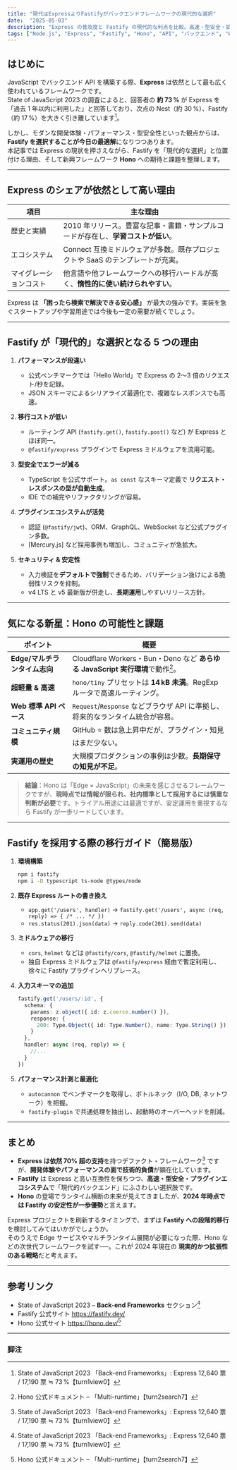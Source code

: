```yaml
---
title: "現代はExpressよりFastifyがバックエンドフレームワークの現代的な選択"
date:  "2025-05-03"
description: "Express の普及度と Fastify の現代的な利点を比較。高速・型安全・拡張性を持つ Fastify の魅力と、Hono を含む今後の選択肢について考察します。"
tags: ["Node.js", "Express", "Fastify", "Hono", "API", "バックエンド", "Web 開発", "JavaScript"]
---
```


## はじめに

JavaScript でバックエンド API を構築する際、**Express** は依然として最も広く使われているフレームワークです。  
State of JavaScript 2023 の調査によると、回答者の **約 73 %** が Express を「過去 1 年以内に利用した」と回答しており、次点の Nest（約 30 %）、Fastify（約 17 %）を大きく引き離しています[^1]。  

しかし、モダンな開発体験・パフォーマンス・型安全性といった観点からは、**Fastify を選択することが今日の最適解**になりつつあります。  
本記事では Express の現状を押さえながら、Fastify を「現代的な選択」と位置付ける理由、そして新興フレームワーク **Hono** への期待と課題を整理します。

---

## Express のシェアが依然として高い理由

| 項目 | 主な理由 |
| --- | --- |
| 歴史と実績 | 2010 年リリース。豊富な記事・書籍・サンプルコードが存在し、**学習コストが低い**。 |
| エコシステム | Connect 互換ミドルウェアが多数。既存プロジェクトや SaaS のテンプレートが充実。 |
| マイグレーションコスト | 他言語や他フレームワークへの移行ハードルが高く、**惰性的に使い続けられやすい**。 |

Express は **「困ったら検索で解決できる安心感」** が最大の強みです。実装を急ぐスタートアップや学習用途では今後も一定の需要が続くでしょう。

---

## Fastify が「現代的」な選択となる 5 つの理由

1. **パフォーマンスが段違い**  
   - 公式ベンチマークでは「Hello World」で Express の 2〜3 倍のリクエスト/秒を記録。  
   - JSON スキーマによるシリアライズ最適化で、複雑なレスポンスでも高速。

2. **移行コストが低い**  
   - ルーティング API (`fastify.get()`, `fastify.post()` など) が Express とほぼ同一。  
   - `@fastify/express` プラグインで Express ミドルウェアを流用可能。

3. **型安全でエラーが減る**  
   - TypeScript を公式サポート。`as const` なスキーマ定義で **リクエスト・レスポンスの型が自動生成**。  
   - IDE での補完やリファクタリングが容易。

4. **プラグインエコシステムが活発**  
   - 認証 (`@fastify/jwt`)、ORM、GraphQL、WebSocket など公式プラグイン多数。  
   - [Mercury.js] など採用事例も増加し、コミュニティが急拡大。

5. **セキュリティ & 安定性**  
   - 入力検証を**デフォルトで強制**できるため、バリデーション抜けによる脆弱性リスクを抑制。  
   - v4 LTS と v5 最新版が併走し、**長期運用**しやすいリリース方針。

---

## 気になる新星：Hono の可能性と課題

| ポイント | 概要 |
| --- | --- |
| **Edge/マルチランタイム志向** | Cloudflare Workers・Bun・Deno など **あらゆる JavaScript 実行環境**で動作[^2]。 |
| **超軽量 & 高速** | `hono/tiny` プリセットは **14 kB 未満**。RegExp ルータで高速ルーティング。 |
| **Web 標準 API ベース** | `Request`/`Response` などブラウザ API に準拠し、将来的なランタイム統合が容易。 |
| **コミュニティ規模** | GitHub ⭐ 数は急上昇中だが、プラグイン・知見はまだ少ない。 |
| **実運用の歴史** | 大規模プロダクションの事例は少数。**長期保守の知見が不足**。 |

> **結論**：Hono は「Edge × JavaScript」の未来を感じさせるフレームワークですが、**現時点では情報が限られ、社内標準として採用するには慎重な判断が必要**です。トライアル用途には最適ですが、安定運用を重視するなら Fastify が一歩リードしています。

---

## Fastify を採用する際の移行ガイド（簡易版）

1. **環境構築**  
   ```bash
   npm i fastify
   npm i -D typescript ts-node @types/node
   ```

2. **既存 Express ルートの書き換え**  
   - `app.get('/users', handler)` → `fastify.get('/users', async (req, reply) => { /* ... */ })`
   - `res.status(201).json(data)` → `reply.code(201).send(data)`

3. **ミドルウェアの移行**  
   - `cors`, `helmet` などは `@fastify/cors`, `@fastify/helmet` に置換。  
   - 独自 Express ミドルウェアは `@fastify/express` 経由で暫定利用し、徐々に Fastify プラグインへリプレース。

4. **入力スキーマの追加**  
   ```ts
   fastify.get('/users/:id', {
     schema: {
       params: z.object({ id: z.coerce.number() }),
       response: {
         200: Type.Object({ id: Type.Number(), name: Type.String() })
       }
     },
     handler: async (req, reply) => {
       //...
     }
   })
   ```

5. **パフォーマンス計測と最適化**  
   - `autocannon` でベンチマークを取得し、ボトルネック（I/O, DB, ネットワーク）を把握。  
   - `fastify-plugin` で共通処理を抽出し、起動時のオーバーヘッドを削減。

---

## まとめ

- **Express は依然 70% 超の支持**を持つデファクト・フレームワーク[^1] ですが、**開発体験やパフォーマンスの面で技術的負債**が顕在化しています。  
- **Fastify** は Express と高い互換性を保ちつつ、**高速・型安全・プラグインエコシステム**で「現代的バックエンド」にふさわしい選択肢です。  
- **Hono** の登場でランタイム横断の未来が見えてきましたが、**2024 年時点では Fastify の安定性が一歩優勢**と言えます。  

Express プロジェクトを刷新するタイミングで、まずは **Fastify への段階的移行**を検討してみてはいかがでしょうか。  
そのうえで Edge サービスやマルチランタイム展開が必要になった際、Hono などの次世代フレームワークを試す──。これが 2024 年現在の **現実的かつ拡張性のある戦略**だと考えます。

---

## 参考リンク

- State of JavaScript 2023 – **Back-end Frameworks** セクション[^1]  
- Fastify 公式サイト <https://fastify.dev/>  
- Hono 公式サイト <https://hono.dev/>[^2]  

---

### 脚注

[^1]: State of JavaScript 2023 「Back-end Frameworks」: Express 12,640 票 / 17,190 票 ≒ 73 %【turn1view0】  
[^2]: Hono 公式ドキュメント – 「Multi-runtime」【turn2search7】

